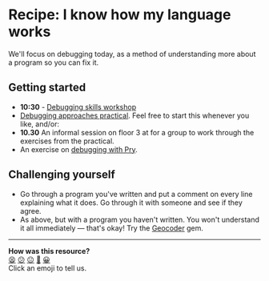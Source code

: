 # Recipe: I know how my language works

We'll focus on debugging today, as a method of understanding more about a program so you can fix it.

## Getting started

* **10:30** - [Debugging skills workshop](https://github.com/makersacademy/skills-workshops/tree/master/week-1/debugging_1)
* [Debugging approaches practical](https://github.com/makersacademy/skills-workshops/blob/master/practicals/debugging/debugging_approaches.md). Feel free to start this whenever you like, and/or:
* **10.30** An informal session on floor 3 at for a group to work through the exercises from the practical.
* An exercise on [debugging with Pry](https://learn.co/lessons/debugging-with-pry).

## Challenging yourself

* Go through a program you've written and put a comment on every line explaining what it does. Go through it with someone and see if they agree.
* As above, but with a program you haven't written. You won't understand it all immediately — that's okay! Try the [Geocoder](https://github.com/alexreisner/geocoder) gem.

<!-- BEGIN GENERATED SECTION DO NOT EDIT -->

---

**How was this resource?**  
[😫](https://airtable.com/shrUJ3t7KLMqVRFKR?prefill_Repository=course&prefill_File=goals/self_directed_learning/inquiry_projects/understanding_language_1.md&prefill_Sentiment=😫) [😕](https://airtable.com/shrUJ3t7KLMqVRFKR?prefill_Repository=course&prefill_File=goals/self_directed_learning/inquiry_projects/understanding_language_1.md&prefill_Sentiment=😕) [😐](https://airtable.com/shrUJ3t7KLMqVRFKR?prefill_Repository=course&prefill_File=goals/self_directed_learning/inquiry_projects/understanding_language_1.md&prefill_Sentiment=😐) [🙂](https://airtable.com/shrUJ3t7KLMqVRFKR?prefill_Repository=course&prefill_File=goals/self_directed_learning/inquiry_projects/understanding_language_1.md&prefill_Sentiment=🙂) [😀](https://airtable.com/shrUJ3t7KLMqVRFKR?prefill_Repository=course&prefill_File=goals/self_directed_learning/inquiry_projects/understanding_language_1.md&prefill_Sentiment=😀)  
Click an emoji to tell us.

<!-- END GENERATED SECTION DO NOT EDIT -->
